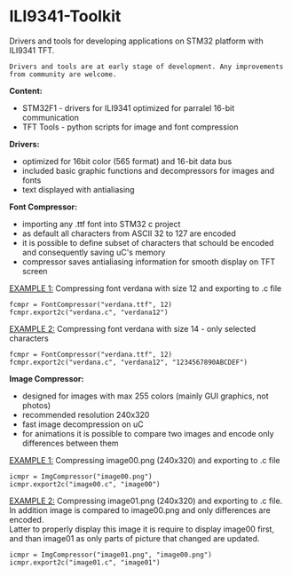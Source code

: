 # ILI9341-Toolkit
Drivers and tools for developing applications on STM32 platform with ILI9341 TFT.


	Drivers and tools are at early stage of development. Any improvements from community are welcome.

<b>Content:</b>

* STM32F1	- drivers for ILI9341 optimized for parralel 16-bit communication
* TFT Tools	- python scripts for image and font compression


<b>Drivers:</b>

- optimized for 16bit color (565 format) and 16-bit data bus
- included basic graphic functions and decompressors for images and fonts
- text displayed with antialiasing


<b>Font Compressor:</b>

- importing any .ttf font into STM32 c project
- as default all characters from ASCII 32 to 127 are encoded
- it is possible to define subset of characters that schould be encoded and
  consequently saving uC's memory
- compressor saves antialiasing information for smooth display on TFT screen


<u>EXAMPLE 1:</u> Compressing font verdana with size 12 and exporting to .c file

	fcmpr = FontCompressor("verdana.ttf", 12)
	fcmpr.export2c("verdana.c", "verdana12")


<u>EXAMPLE 2:</u> Compressing font verdana with size 14 - only selected characters

	fcmpr = FontCompressor("verdana.ttf", 12)
	fcmpr.export2c("verdana.c", "verdana12", "1234567890ABCDEF")



<b>Image Compressor:</b>

- designed for images with max 255 colors (mainly GUI graphics, not photos)
- recommended resolution 240x320
- fast image decompression on uC
- for animations it is possible to compare two images and encode only
  differences between them



<u>EXAMPLE 1:</u> Compressing image00.png (240x320) and exporting to .c file

	icmpr = ImgCompressor("image00.png")
	icmpr.export2c("image00.c", "image00")

<u>EXAMPLE 2:</u> Compressing image01.png (240x320) and exporting to .c file.
	   In addition image is compared to image00.png and only differences are encoded.		   
	   Latter to properly display this image it is require to display image00 first, and
	   than image01 as only parts of picture that changed are updated.

		   
	icmpr = ImgCompressor("image01.png", "image00.png")
	icmpr.export2c("image01.c", "image01")


